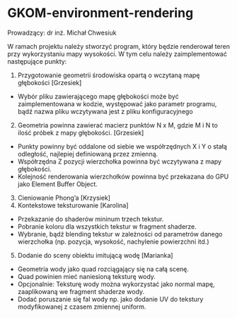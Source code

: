 # GKOM-environment-rendering

Prowadzący: dr inż. Michał Chwesiuk

W ramach projektu należy stworzyć program, który będzie renderował teren
przy wykorzystaniu mapy wysokości.
W tym celu należy zaimplementować następujące punkty:
1. Przygotowanie geometrii środowiska opartą o wczytaną mapę głębokości [Grzesiek]
- Wybór pliku zawierającego mapę głębokości może być zaimplementowana w kodzie, występować jako parametr programu, bądź nazwa pliku wczytywana jest z pliku konfiguracyjnego
2. Geometria powinna zawierać macierz punktów N x M, gdzie M i N to ilość próbek z mapy głębokości. [Grzesiek]
- Punkty powinny być oddalone od siebie we współrzędnych X i Y o stałą odległość, najlepiej definiowaną przez zmienną.
- Współrzędna Z pozycji wierzchołka powinna być wczytywana z mapy głębokości.
- Kolejność renderowania wierzchołków powinna być przekazana do GPU jako Element Buffer Object.
3. Cieniowanie Phong’a [Krzysiek]
4. Kontekstowe teksturowanie [Karolina]
- Przekazanie do shaderów mininum trzech tekstur.
- Pobranie koloru dla wszystkich tekstur w fragment shaderze.
- Wybranie, bądź blending tekstur w zależności od parametrów danego wierzchołka (np. pozycja, wysokość, nachylenie powierzchni itd.)
5. Dodanie do sceny obiektu imitującą wodę [Marianka]
- Geometria wody jako quad rozciągający się na całą scenę.
- Quad powinien mieć naniesioną teksturę wody.
- Opcjonalnie: Teksturę wody można wykorzystać jako normal mapę, zaaplikowaną we fragment shaderze wody.
- Dodać poruszanie się fal wody np. jako dodanie UV do tekstury modyfikowanej z czasem zmiennej uniform.
